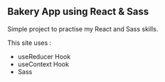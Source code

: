 ## Bakery App using React & Sass

Simple project to practise my React and Sass skills. 

This site uses :

* useReducer Hook
* useContext Hook
* Sass

